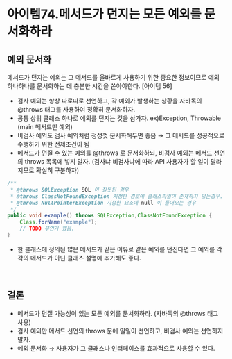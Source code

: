 # 아이템74.메서드가 던지는 모든 예외를 문서화하라

## **예외 문서화**

메서드가 던지는 예외는 그 메서드를 올바르게 사용하기 위한 중요한 정보이므로 예외 하나하나를 문서화하는 데 충분한 시간을 쏟아야한다. [아이템 56]

- 검사 예외는 항상 따로따로 선언하고, 각 예외가 발생하는 상황을 자바독의 @throws 태그를 사용하여 정확히 문서화하자.
- 공통 상위 클래스 하나로 예외를 던지는 것을 삼가자. ex)Exception, Throwable (main 메서드만 예외)
- 비검사 예외도 검사 예외처럼 정성껏 문서화해두면 좋음 → 그 메서드를 성공적으로 수행하기 위한 전제조건이 됨
- 메서드가 던질 수 있는 예외를 @throws 로 문서화하되, 비검사 예외는 메서드 선언의 throws 목록에 넣지 말자. (검사냐 비검사냐에 따라 API 사용자가 할 일이 달라지므로 확실히 구분하자)

```java
/**
 * @throws SQLException SQL 이 잘못된 경우
 * @throws ClassNotFoundException 지정한 경로에 클래스파일이 존재하지 않는경우.
 * @throws NullPointerException 지정한 요소에 null 이 들어오는 경우
 */
public void example() throws SQLException,ClassNotFoundException {
    Class.forName("example");
    // TODO 무언가 했음.
}
```

- 한 클래스에 정의된 많은 메서드가 같은 이유로 같은 예외를 던진다면 그 예외를 각각의 메서드가 아닌 클래스 설명에 추가해도 좋다.

<br>

## **결론**

- 메서드가 던질 가능성이 있는 모든 예외를 문서화하라. (자바독의 @throws 태그 사용)
- 검사 예외만 메서드 선언의 throws 문에 일일이 선언하고, 비검사 예외는 선언하지 말자.
- 예외 문서화 → 사용자가 그 클래스나 인터페이스를 효과적으로 사용할 수 있다.